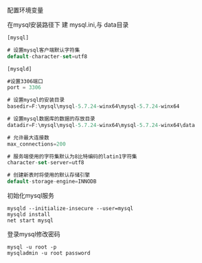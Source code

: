 配置环境变量

在mysql安装路径下 建 mysql.ini,与 data目录

```dart
[mysql]

# 设置mysql客户端默认字符集
default-character-set=utf8 

[mysqld]

#设置3306端口
port = 3306 

# 设置mysql的安装目录
basedir=F:\mysql\mysql-5.7.24-winx64\mysql-5.7.24-winx64

# 设置mysql数据库的数据的存放目录
datadir=F:\mysql\mysql-5.7.24-winx64\mysql-5.7.24-winx64\data

# 允许最大连接数
max_connections=200

# 服务端使用的字符集默认为8比特编码的latin1字符集
character-set-server=utf8

# 创建新表时将使用的默认存储引擎
default-storage-engine=INNODB
```



初始化mysql服务

```
mysqld --initialize-insecure --user=mysql
mysqld install
net start mysql
```

登录mysql修改密码

```
mysql -u root -p
mysqladmin -u root password
```

